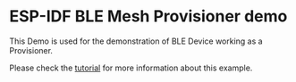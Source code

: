 ESP-IDF BLE Mesh Provisioner demo
================================

This Demo is used for the demonstration of BLE Device working as a Provisioner.

Please check the [tutorial](tutorial/Ble_Mesh_Provisioner_Example_Walkthrough.md) for more information about this example.